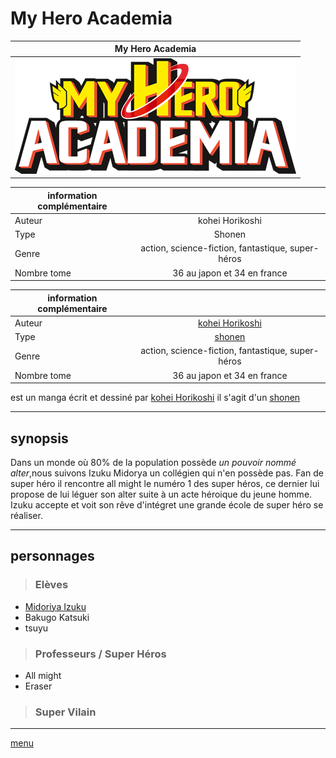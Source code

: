 # My Hero Academia
|My Hero Academia|
|----------------|
|![logo](https://github.com/laurorus/sitewebcour/blob/main/My_Hero_Academia_logo_fr.png "image1")|

|information complémentaire|                                                  |
|--------------------------|:------------------------------------------------:|
|Auteur                    |kohei Horikoshi                                   |
|Type                      |Shonen                                            |
|Genre                     |action, science-fiction, fantastique, super-héros |
|Nombre tome               |36 au japon et 34 en france                       |



|information complémentaire|                                                  |
|--------------------------|:------------------------------------------------:|
|Auteur                    |[kohei Horikoshi](https://www.google.com/search?client=firefox-b-d&sa=X&hl=fr&sxsrf=ALiCzsYMDkSK0VSWSFxlE9bweWOilDTorg:1666085720943&q=K%C5%8Dhei+Horikoshi&stick=H4sIAAAAAAAAAOPgE-LWz9U3MDRKTk43NFPiAnGyc-KNC3O15LOTrfST8vOz9XMyS1KLEosq44tTizJTi60SS0sy8osWsQp4H-3NSM1U8MgvyszOL87I3MHKuIudiYMBABbu5W9XAAAA&ved=2ahUKEwjrnb_8vOn6AhUS4oUKHY6SDzcQmxMoAXoECGkQAw&biw=1536&bih=739&dpr=1.25)                                   |
|Type                      |[shonen](https://fr.wikipedia.org/wiki/Sh%C5%8Dnen)                                            |
|Genre                     |action, science-fiction, fantastique, super-héros |
|Nombre tome               |36 au japon et 34 en france                       |


est un manga écrit et dessiné par [kohei Horikoshi](https://www.google.com/search?client=firefox-b-d&sa=X&hl=fr&sxsrf=ALiCzsYMDkSK0VSWSFxlE9bweWOilDTorg:1666085720943&q=K%C5%8Dhei+Horikoshi&stick=H4sIAAAAAAAAAOPgE-LWz9U3MDRKTk43NFPiAnGyc-KNC3O15LOTrfST8vOz9XMyS1KLEosq44tTizJTi60SS0sy8osWsQp4H-3NSM1U8MgvyszOL87I3MHKuIudiYMBABbu5W9XAAAA&ved=2ahUKEwjrnb_8vOn6AhUS4oUKHY6SDzcQmxMoAXoECGkQAw&biw=1536&bih=739&dpr=1.25) il s'agit d'un 
[shonen](https://fr.wikipedia.org/wiki/Sh%C5%8Dnen)



___

## synopsis
Dans un monde où 80% de la population possède *un pouvoir nommé alter*,nous suivons Izuku Midorya un collégien qui n'en possède pas. Fan de super héro il rencontre all might le numéro 1 des super héros, ce dernier lui propose de lui léguer son alter suite à un acte héroique du jeune homme. Izuku accepte et voit son rêve d'intégret une grande école de super héro se réaliser.
___

## personnages
>### Elèves
* [Midoriya Izuku](https://github.com/laurorus/sitewebcour/blob/main/IzukuMidoriya.md)
* Bakugo Katsuki
* tsuyu 
>### Professeurs / Super Héros
* All might
* Eraser
>### Super Vilain
___
[menu](https://github.com/laurorus/sitewebcour/blob/main/README.md)

